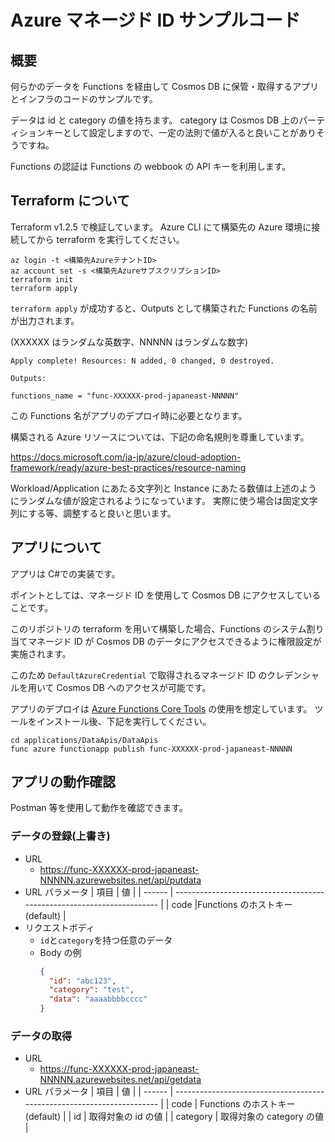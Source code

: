 # Azure マネージド ID サンプルコード

## 概要

何らかのデータを Functions を経由して Cosmos DB に保管・取得するアプリとインフラのコードのサンプルです。

データは id と category の値を持ちます。
category は Cosmos DB 上のパーティションキーとして設定しますので、一定の法則で値が入ると良いことがありそうですね。

Functions の認証は Functions の webbook の API キーを利用します。

## Terraform について

Terraform v1.2.5 で検証しています。
Azure CLI にて構築先の Azure 環境に接続してから terraform を実行してください。

```
az login -t <構築先AzureテナントID>
az account set -s <構築先AzureサブスクリプションID>
terraform init
terraform apply
```

`terraform apply` が成功すると、Outputs として構築された Functions の名前が出力されます。

(XXXXXX はランダムな英数字、NNNNN はランダムな数字)

```
Apply complete! Resources: N added, 0 changed, 0 destroyed.

Outputs:

functions_name = "func-XXXXXX-prod-japaneast-NNNNN"
```

この Functions 名がアプリのデプロイ時に必要となります。

構築される Azure リソースについては、下記の命名規則を尊重しています。

https://docs.microsoft.com/ja-jp/azure/cloud-adoption-framework/ready/azure-best-practices/resource-naming

Workload/Application にあたる文字列と Instance にあたる数値は上述のようにランダムな値が設定されるようになっています。
実際に使う場合は固定文字列にする等、調整すると良いと思います。

## アプリについて

アプリは C#での実装です。

ポイントとしては、マネージド ID を使用して Cosmos DB にアクセスしていることです。

このリポジトリの terraform を用いて構築した場合、Functions のシステム割り当てマネージド ID が Cosmos DB のデータにアクセスできるように権限設定が実施されます。

このため `DefaultAzureCredential` で取得されるマネージド ID のクレデンシャルを用いて Cosmos DB へのアクセスが可能です。

アプリのデプロイは [Azure Functions Core Tools](https://docs.microsoft.com/ja-jp/azure/azure-functions/functions-run-local?tabs=v4%2Cwindows%2Ccsharp%2Cportal%2Cbash#install-the-azure-functions-core-tools) の使用を想定しています。
ツールをインストール後、下記を実行してください。

```
cd applications/DataApis/DataApis
func azure functionapp publish func-XXXXXX-prod-japaneast-NNNNN
```

## アプリの動作確認

Postman 等を使用して動作を確認できます。

### データの登録(上書き)

- URL
  - https://func-XXXXXX-prod-japaneast-NNNNN.azurewebsites.net/api/putdata
- URL パラメータ
  | 項目 | 値 |
  | ------ | ---------------------------------------------------------------------- |
  | code |Functions のホストキー(default) |
- リクエストボディ
  - `id`と`category`を持つ任意のデータ
  - Body の例
    ```json
    {
      "id": "abc123",
      "category": "test",
      "data": "aaaabbbbcccc"
    }
    ```

### データの取得

- URL
  - https://func-XXXXXX-prod-japaneast-NNNNN.azurewebsites.net/api/getdata
- URL パラメータ
  | 項目 | 値 |
  | ------ | ---------------------------------------------------------------------- |
  | code | Functions のホストキー(default) |
  | id | 取得対象の id の値 |
  | category | 取得対象の category の値 |
